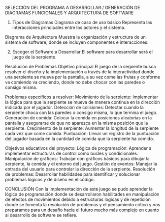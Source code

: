 SELECCIÓN DEL PROGRAMA A DESARROLLAR / GENERACIÓN DE DIAGRAMAS FUNCIONALES Y ARQUITECTURA DE SOFTWARE

1. Tipos de Diagramas
Diagrama de caso de uso básico
Representa las interacciones principales entre los actores y el sistema.
	
Diagrama de Arquitectura
Muestra la organización y estructura de un sistema de software, donde se incluyen	componentes e interacciones.

2. Escoger el Software a Desarrollar
El software para desarrollar será el juego de la serpiente.

Resolución de Problemas
Objetivo principal
El juego de la serpiente busca resolver el diseño y la implementación a través de la interactividad donde una serpiente se mueva por la pantalla, a su vez come las frutas y conforme va comiendo va creciendo, donde no debe chocar con las paredes o consigo misma.

Problemas específicos a resolver:
Movimiento de la serpiente: Implementar la lógica para que la serpiente se mueva de manera continua en la dirección indicada por el jugador.
Detección de colisiones: Detectar cuando la serpiente choca con las paredes o consigo misma, lo que termina el juego.
Generación de comida: Colocar la comida en posiciones aleatorias en la pantalla y asegurarse de que no aparezca en la misma posición que la serpiente.
Crecimiento de la serpiente: Aumentar la longitud de la serpiente cada vez que come comida.
Puntuación: Llevar un registro de la puntuación del jugador basada en la cantidad de comida que la serpiente ha comido.

Objetivos educativos del proyecto:
Lógica de programación: Aprender a implementar estructuras de control como bucles y condicionales.
Manipulación de gráficos: Trabajar con gráficos básicos para dibujar la serpiente, la comida y el entorno del juego.
Gestión de eventos: Manejar la entrada del usuario para controlar la dirección de la serpiente.
Resolución de problemas: Desarrollar habilidades para identificar y solucionar problemas lógicos y de diseño en el código.

CONCLUSIÓN
Con la implementación de este juego se pudo aprender la lógica de programación donde se desarrollaron habilitades en manipulación de efectos de movimientos debido a estructuras lógicas y de repetición donde se fomenta la resolución de problemas y el pensamiento crítico y nos preparamos para un desafío hacia el futuro mucho más complejo en cuanto al desarrollo de software se refiere.
